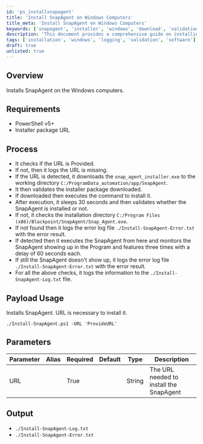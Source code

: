 ```yaml
---
id: 'ps_installsnapagent'
title: 'Install SnapAgent on Windows Computers'
title_meta: 'Install SnapAgent on Windows Computers'
keywords: ['snapagent', 'installer', 'windows', 'download', 'validation', 'installation', 'logging']
description: 'This document provides a comprehensive guide on installing SnapAgent on Windows computers using a PowerShell script. It outlines the requirements, process, parameters, and expected outputs, ensuring users can successfully install SnapAgent by providing the necessary URL.'
tags: ['installation', 'windows', 'logging', 'validation', 'software']
draft: true
unlisted: true
---
```

## Overview

Installs SnapAgent on the Windows computers.

## Requirements

- PowerShell v5+
- Installer package URL

## Process

- It checks if the URL is Provided.
- If not, then it logs the URL is missing.
- If the URL is detected, it downloads the `snap_agent_installer.exe` to the working directory `C:/ProgramData_automation/app/SnapAgent`.
- It then validates the installer package downloaded.
- If downloaded then executes the command to install it.
- After execution, it sleeps 30 seconds and then validates whether the SnapAgent is installed or not.
- If not, it checks the installation directory `C:/Program Files (x86)/Blackpoint/SnapAgent/Snap_Agent.exe`.
- If not found then it logs the error log file `./Install-SnapAgent-Error.txt` with the error result.
- If detected then it executes the SnapAgent from here and monitors the SnapAgent showing up in the Program and features three times with a delay of 60 seconds each.
- If still the SnapAgent doesn't show up, it logs the error log file `./Install-SnapAgent-Error.txt` with the error result.
- For all the above checks, it logs the information to the `./Install-SnapAgent-Log.txt` file.

## Payload Usage

Installs SnapAgent. URL is necessary to install it.

```
./Install-SnapAgent.ps1 -URL 'ProvideURL'
```

## Parameters

| Parameter | Alias | Required | Default | Type   | Description                                           |
|-----------|-------|----------|---------|--------|-------------------------------------------------------|
| URL       |       | True     |         | String | The URL needed to install the SnapAgent               |

## Output

- `./Install-SnapAgent-Log.txt`
- `./Install-SnapAgent-Error.txt`




